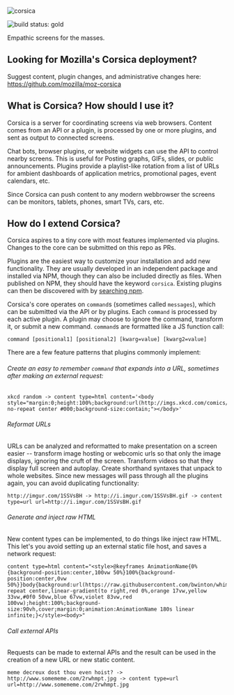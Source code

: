 ![corsica](https://raw.github.com/mozilla/corsica/master/static/corsica.png)

![build status: gold](https://travis-ci.org/mozilla/corsica.png)

Empathic screens for the masses.

## Looking for Mozilla's Corsica deployment?

Suggest content, plugin changes, and administrative changes here: https://github.com/mozilla/moz-corsica

## What is Corsica? How should I use it?

Corsica is a server for coordinating screens via web browsers. Content comes from an API or a plugin, is processed by one or more plugins, and sent as output to connected screens.

Chat bots, browser plugins, or website widgets can use the API to control nearby screens. This is useful for Posting graphs, GIFs, slides, or public announcements. Plugins provide a playlist-like rotation from a list of URLs for ambient dashboards of application metrics, promotional pages, event calendars, etc.

Since Corsica can push content to any modern webbrowser the screens can be monitors, tablets, phones, smart TVs, cars, etc.

## How do I extend Corsica?

Corsica aspires to a tiny core with most features implemented via plugins. Changes to the core can be submitted on this repo as PRs.

Plugins are the easiest way to customize your installation and add new functionality. They are usually developed in an independent package and installed via NPM, though they can also be included directly as files. When published on NPM, they should have the keyword `corsica`. Existing plugins can then be discovered with by [searching npm](https://www.npmjs.com/browse/keyword/corsica).

Corsica's core operates on `command`s (sometimes called `messages`), which can be submitted via the API or by plugins. Each `command` is processed by each active plugin. A plugin may choose to ignore the command, transform it, or submit a new command. `command`s are formatted like a JS function call:

`command [positional1] [positional2] [kwarg=value] [kwarg2=value]`

There are a few feature patterns that plugins commonly implement:

###### Create an easy to remember `command` that expands into a URL, sometimes after making an external request:
```
xkcd random -> content type=html content='<body style="margin:0;height:100%;background:url(http://imgs.xkcd.com/comics/cloud.png) no-repeat center #000;background-size:contain;"></body>'
```

###### Reformat URLs

URLs can be analyzed and reformatted to make presentation on a screen easier -- transform image hosting or webcomic urls so that only the image displays, ignoring the cruft of the screen. Transform videos so that they display full screen and autoplay. Create shorthand syntaxes that unpack to whole websites. Since new messages will pass through all the plugins again, you can avoid duplicating functionality:
```
http://imgur.com/1SSVsBH -> http://i.imgur.com/1SSVsBH.gif -> content type=url url=http://i.imgur.com/1SSVsBH.gif
```

###### Generate and inject raw HTML

New content types can be implemented, to do things like inject raw HTML. This let's you avoid setting up an external static file host, and saves a network request:
```
content type=html content="<style>@keyframes AnimationName{0%{background-position:center,100vw 50%}100%{background-position:center,0vw 50%}}body{background:url(https://raw.githubusercontent.com/bwinton/whimsy/f8c52e336233897ba37aa265e2fccdaa008a2ca1/wheeeeee.png)no-repeat center,linear-gradient(to right,red 0%,orange 17vw,yellow 33vw,#0f0 50vw,blue 67vw,violet 83vw,red 100vw);height:100%;background-size:90vh,cover;margin:0;animation:AnimationName 180s linear infinite;}</style><body>"
```

###### Call external APIs

Requests can be made to external APIs and the result can be used in the creation of a new URL or new static content.
```
meme decreux dost thou even hoist? -> http://www.somememe.com/2rwhmpt.jpg -> content type=url url=http://www.somememe.com/2rwhmpt.jpg
```
